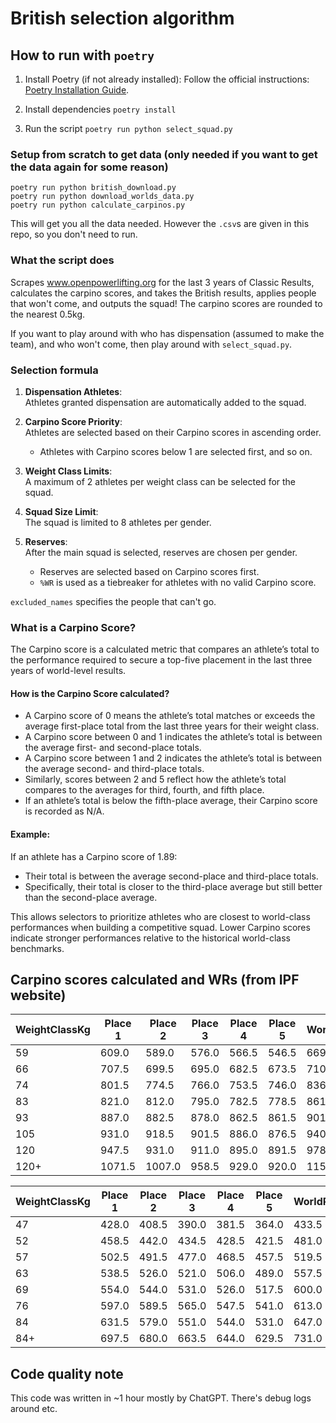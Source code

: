 # British selection algorithm

## How to run with `poetry`

1.	Install Poetry (if not already installed):
Follow the official instructions: [Poetry Installation Guide](https://python-poetry.org/docs/#installation).

2. Install dependencies
`poetry install`

3. Run the script
`poetry run python select_squad.py`

### Setup from scratch to get data (only needed if you want to get the data again for some reason)
```
poetry run python british_download.py
poetry run python download_worlds_data.py
poetry run python calculate_carpinos.py
```

This will get you all the data needed. However the `.csv`s are given in this repo, so you don't need to run.

### What the script does
Scrapes www.openpowerlifting.org for the last 3 years of Classic Results, calculates the carpino scores,
and takes the British results, applies people that won't come, and outputs the squad! The carpino scores are rounded to the nearest 0.5kg.

If you want to play around with who has dispensation (assumed to make the team), and who won't come, then play around with `select_squad.py`.

### Selection formula
1. **Dispensation Athletes**:  
    Athletes granted dispensation are automatically added to the squad.

2. **Carpino Score Priority**:  
    Athletes are selected based on their Carpino scores in ascending order.  
    - Athletes with Carpino scores below 1 are selected first, and so on.

3. **Weight Class Limits**:  
    A maximum of 2 athletes per weight class can be selected for the squad.

4. **Squad Size Limit**:  
    The squad is limited to 8 athletes per gender.

5. **Reserves**:  
    After the main squad is selected, reserves are chosen per gender.  
    - Reserves are selected based on Carpino scores first.  
    - `%WR` is used as a tiebreaker for athletes with no valid Carpino score.

`excluded_names` specifies the people that can't go.

### What is a Carpino Score?

The Carpino score is a calculated metric that compares an athlete’s total to the performance required to secure a top-five placement in the last three years of world-level results.

#### How is the Carpino Score calculated?
* A Carpino score of 0 means the athlete’s total matches or exceeds the average first-place total from the last three years for their weight class.
* A Carpino score between 0 and 1 indicates the athlete’s total is between the average first- and second-place totals.
* A Carpino score between 1 and 2 indicates the athlete’s total is between the average second- and third-place totals.
* Similarly, scores between 2 and 5 reflect how the athlete’s total compares to the averages for third, fourth, and fifth place.
* If an athlete’s total is below the fifth-place average, their Carpino score is recorded as N/A.

#### Example:

If an athlete has a Carpino score of 1.89:
* Their total is between the average second-place and third-place totals.
* Specifically, their total is closer to the third-place average but still better than the second-place average.

This allows selectors to prioritize athletes who are closest to world-class performances when building a competitive squad. Lower Carpino scores indicate stronger performances relative to the historical world-class benchmarks.

## Carpino scores calculated and WRs (from IPF website)
| WeightClassKg | Place 1 | Place 2 | Place 3 | Place 4 | Place 5 | WorldRecord |
|---------------|---------|---------|---------|---------|---------|-------------|
| 59            | 609.0   | 589.0   | 576.0   | 566.5   | 546.5   | 669.5       |
| 66            | 707.5   | 699.5   | 695.0   | 682.5   | 673.5   | 710.5       |
| 74            | 801.5   | 774.5   | 766.0   | 753.5   | 746.0   | 836.0       |
| 83            | 821.0   | 812.0   | 795.0   | 782.5   | 778.5   | 861.0       |
| 93            | 887.0   | 882.5   | 878.0   | 862.5   | 861.5   | 901.0       |
| 105           | 931.0   | 918.5   | 901.5   | 886.0   | 876.5   | 940.5       |
| 120           | 947.5   | 931.0   | 911.0   | 895.0   | 891.5   | 978.5       |
| 120+          | 1071.5  | 1007.0  | 958.5   | 929.0   | 920.0   | 1152.5      |

| WeightClassKg | Place 1 | Place 2 | Place 3 | Place 4 | Place 5 | WorldRecord |
|---------------|---------|---------|---------|---------|---------|-------------|
| 47            | 428.0   | 408.5   | 390.0   | 381.5   | 364.0   | 433.5       |
| 52            | 458.5   | 442.0   | 434.5   | 428.5   | 421.5   | 481.0       |
| 57            | 502.5   | 491.5   | 477.0   | 468.5   | 457.5   | 519.5       |
| 63            | 538.5   | 526.0   | 521.0   | 506.0   | 489.0   | 557.5       |
| 69            | 554.0   | 544.0   | 531.0   | 526.0   | 517.5   | 600.0       |
| 76            | 597.0   | 589.5   | 565.0   | 547.5   | 541.0   | 613.0       |
| 84            | 631.5   | 579.0   | 551.0   | 544.0   | 531.0   | 647.0       |
| 84+           | 697.5   | 680.0   | 663.5   | 644.0   | 629.5   | 731.0       |

## Code quality note
This code was written in ~1 hour mostly by ChatGPT. There's debug logs around etc.
